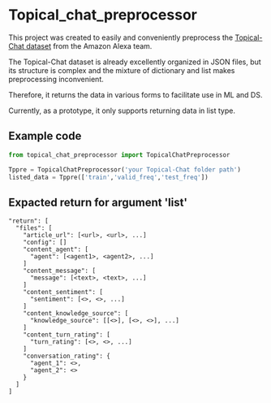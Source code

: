 # Topical_chat_preprocessor
This project was created to easily and conveniently preprocess the [Topical-Chat dataset](https://github.com/alexa/Topical-Chat) from the Amazon Alexa team.

The Topical-Chat dataset is already excellently organized in JSON files, but its structure is complex and the mixture of dictionary and list makes preprocessing inconvenient.

Therefore, it returns the data in various forms to facilitate use in ML and DS.

Currently, as a prototype, it only supports returning data in list type.

## Example code
```python
from topical_chat_preprocessor import TopicalChatPreprocessor

Tppre = TopicalChatPreprocessor('your Topical-Chat folder path')
listed_data = Tppre(['train','valid_freq','test_freq'])
```

## Expacted return for argument 'list'
```
"return": [
  "files": [
    "article_url": [<url>, <url>, ...]
    "config": []
    "content_agent": [
      "agent": [<agent1>, <agent2>, ...]
    ]
    "content_message": [
      "message": [<text>, <text>, ...]
    ]
    "content_sentiment": [
      "sentiment": [<>, <>, ...]
    ]
    "content_knowledge_source": [
      "knowledge_source": [[<>], [<>, <>], ...]
    ]
    "content_turn_rating": [
      "turn_rating": [<>, <>, ...]
    ]
    "conversation_rating": {
      "agent_1": <>,
      "agent_2": <>
    }
  ]
]
```
